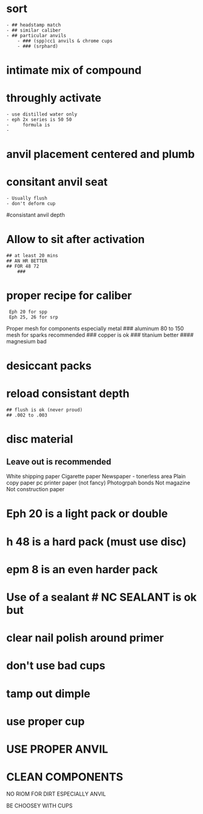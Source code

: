 # sort
    - ## headstamp match
    - ## similar caliber
    - ## particular anvils
        - ### (spp)ccì anvils & chrome cups
        - ### (srphard)
# intimate mix of compound
# throughly activate
    - use distilled water only
    - eph 2x series is 50 50
    -     formula is 
    - 
# anvil placement centered and plumb
# consitant anvil seat
    - Usually flush
    - don't deform cup
#consistant anvil depth
# Allow to sit after activation 
    ## at least 20 mins
    ## AN HR BETTER
    ## FOR 48 72
        ### 

# proper recipe for caliber
     Eph 20 for spp
     Eph 25, 26 for srp
Proper mesh for components especially metal
    ### aluminum 80 to 150 mesh for sparks recommended
    ### copper is ok
    ### titanium better
    #### magnesium bad
    
# desiccant packs
# reload consistant depth 
    ## flush is ok (never proud)
    ## .002 to .003 
    
# disc material
## Leave out is recommended
White shipping paper
Cigarette paper
Newspaper - tonerless area
Plain copy paper pc printer paper (not fancy) 
   Photogrpah bonds
   Not magazine
   Not construction paper
# Eph 20 is a light pack or double
# h 48 is a hard pack (must use disc)
# epm 8 is an even harder pack

# Use of a sealant # NC SEALANT is ok but 

# clear nail polish around primer 
# don't use bad cups
# tamp out dimple
# use proper cup
# USE PROPER ANVIL
# CLEAN COMPONENTS
NO RIOM FOR DIRT
ESPECIALLY ANVIL

BE CHOOSEY WITH CUPS












